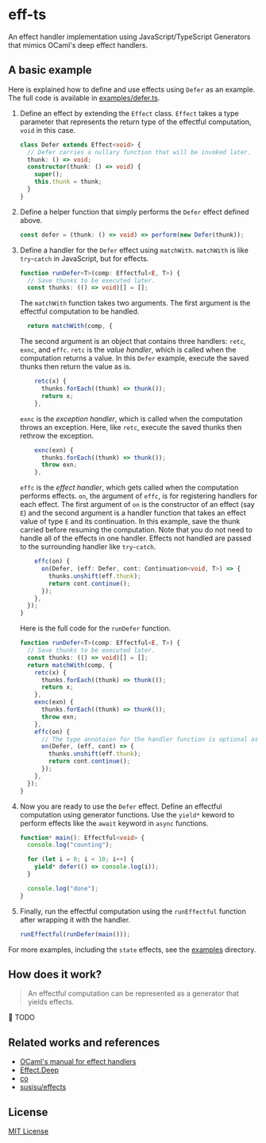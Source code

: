 # eff-ts

An effect handler implementation using JavaScript/TypeScript Generators that mimics OCaml's deep effect handlers.

## A basic example

Here is explained how to define and use effects using `Defer` as an example. The full code is available in [examples/defer.ts](https://github.com/wasabi315/eff-ts/tree/main/examples/defer.ts).

1. Define an effect by extending the `Effect` class. `Effect` takes a type parameter that represents the return type of the effectful computation, `void` in this case.

    ```typescript
    class Defer extends Effect<void> {
      // Defer carries a nullary function that will be invoked later.
      thunk: () => void;
      constructor(thunk: () => void) {
        super();
        this.thunk = thunk;
      }
    }
    ```

2. Define a helper function that simply performs the `Defer` effect defined above.

    ```typescript
    const defer = (thunk: () => void) => perform(new Defer(thunk));
    ```

3. Define a handler for the `Defer` effect using `matchWith`. `matchWith` is like `try`-`catch` in JavaScript, but for effects.

    ```typescript
    function runDefer<T>(comp: Effectful<E, T>) {
      // Save thunks to be executed later.
      const thunks: (() => void)[] = [];
    ```

    The `matchWith` function takes two arguments. The first argument is the effectful computation to be handled.

    ```typescript
      return matchWith(comp, {
    ```

    The second argument is an object that contains three handlers: `retc`, `exnc`, and `effc`.
    `retc` is the *value handler*, which is called when the computation returns a value. In this `Defer` example, execute the saved thunks then return the value as is.

    ```typescript
        retc(x) {
          thunks.forEach((thunk) => thunk());
          return x;
        },
    ```

    `exnc` is the *exception handler*, which is called when the computation throws an exception. Here, like `retc`, execute the saved thunks then rethrow the exception.

    ```typescript
        exnc(exn) {
          thunks.forEach((thunk) => thunk());
          throw exn;
        },
    ```

    `effc` is the *effect handler*, which gets called when the computation performs effects. `on`, the argument of `effc`, is for registering handlers for each effect. The first argument of `on` is the constructor of an effect (say `E`) and the second argument is a handler function that takes an effect value of type `E` and its continuation. In this example, save the thunk carried before resuming the computation. Note that you do not need to handle all of the effects in one handler. Effects not handled are passed to the surrounding handler like `try`-`catch`.

    ```typescript
        effc(on) {
          on(Defer, (eff: Defer, cont: Continuation<void, T>) => {
            thunks.unshift(eff.thunk);
            return cont.continue();
          });
        },
      });
    }
    ```

    Here is the full code for the `runDefer` function.

    ```typescript
    function runDefer<T>(comp: Effectful<E, T>) {
      // Save thunks to be executed later.
      const thunks: (() => void)[] = [];
      return matchWith(comp, {
        retc(x) {
          thunks.forEach((thunk) => thunk());
          return x;
        },
        exnc(exn) {
          thunks.forEach((thunk) => thunk());
          throw exn;
        },
        effc(on) {
          // The type annotaion for the handler function is optional as it can be inferred.
          on(Defer, (eff, cont) => {
            thunks.unshift(eff.thunk);
            return cont.continue();
          });
        },
      });
    }
    ```

4. Now you are ready to use the `Defer` effect. Define an effectful computation using generator functions. Use the `yield*` keword to perform effects like the `await` keyword in `async` functions.

    ```typescript
    function* main(): Effectful<void> {
      console.log("counting");

      for (let i = 0; i < 10; i++) {
        yield* defer(() => console.log(i));
      }

      console.log("done");
    }
    ```

5. Finally, run the effectful computation using the `runEffectful` function after wrapping it with the handler.

    ```typescript
    runEffectful(runDefer(main()));
    ```

For more examples, including the `state` effects, see the [examples](https://github.com/wasabi315/eff-ts/tree/main/examples) directory.

## How does it work?

> An effectful computation can be represented as a generator that yields effects.

:construction: TODO

## Related works and references

- [OCaml's manual for effect handlers](https://v2.ocaml.org/releases/5.0/manual/effects.html)
- [Effect.Deep](https://v2.ocaml.org/api/Effect.Deep.html)
- [co](https://www.npmjs.com/package/co)
- [susisu/effects](https://github.com/susisu/effects)

## License

[MIT License](https://opensource.org/licenses/mit-license.php)
